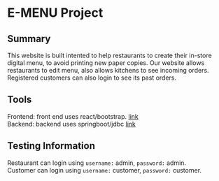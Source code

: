 # E-MENU Project

## Summary
This website is built intented to help restaurants to create their in-store digital menu, to avoid printing new paper copies. Our website allows restaurants to edit menu, also allows kitchens to see incoming orders. Registered customers can also login to see its past orders. 

## Tools
Frontend: front end uses react/bootstrap. [link](https://e-menu-management.herokuapp.com/)<br />
Backend: backend uses springboot/jdbc [link](http://yu2749luca-spring-boot-server.herokuapp.com/) <br />

## Testing Information
Restaurant can login using `username:` admin, `password:` admin. <br />
Customer can login using `username:` customer, `password:` customer. <br />
